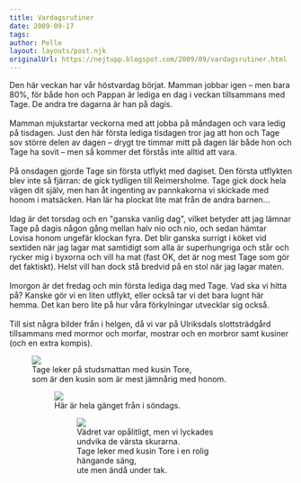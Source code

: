 ```yaml
---
title: Vardagsrutiner
date: 2009-09-17
tags: 	
author: Pelle
layout: layouts/post.njk
originalUrl: https://nejtupp.blogspot.com/2009/09/vardagsrutiner.html
---
```


Den här veckan har vår höstvardag börjat. Mamman jobbar igen – men bara 80%, för både hon och Pappan är lediga en dag i veckan tillsammans med Tage. De andra tre dagarna är han på dagis.<br><br>Mamman mjukstartar veckorna med att jobba på måndagen och vara ledig på tisdagen. Just den här första lediga tisdagen tror jag att hon och Tage sov större delen av dagen – drygt tre timmar mitt på dagen lär både hon och Tage ha sovit – men så kommer det förstås inte alltid att vara.<br><br>På onsdagen gjorde Tage sin första utflykt med dagiset. Den första utflykten blev inte så fjärran: de gick tydligen till Reimersholme. Tage gick dock hela vägen dit själv, men han åt ingenting av pannkakorna vi skickade med honom i matsäcken. Han lär ha plockat lite mat från de andra barnen...<br><br>Idag är det torsdag och en "ganska vanlig dag", vilket betyder att jag lämnar Tage på dagis någon gång mellan halv nio och nio, och sedan hämtar Lovisa honom ungefär klockan fyra. Det blir ganska surrigt i köket vid sextiden när jag lagar mat samtidigt som alla är superhungriga och står och rycker mig i byxorna och vill ha mat (fast OK, det är nog mest Tage som gör det faktiskt). Helst vill han dock stå bredvid på en stol när jag lagar maten.<br><br>Imorgon är det fredag och min första lediga dag med Tage. Vad ska vi hitta på? Kanske gör vi en liten utflykt, eller också tar vi det bara lugnt här hemma. Det kan bero lite på hur våra förkylningar utvecklar sig också.<br><br>Till sist några bilder från i helgen, då vi var på Ulriksdals slottsträdgård tillsammans med mormor och morfar, mostrar och en morbror samt kusiner (och en extra kompis).

<figure>
	<img src="../../../../img/_MG_8490_1024pix.jpg">
	<figcaption>Tage leker på studsmattan med kusin Tore,<br>som är den kusin som är mest jämnårig med honom.</span></span><br></div>

<figure>
	<img src="../../../../img/_MG_8551_1024pix.jpg">
	<figcaption>Här är hela gänget från i söndags.</span></span><br></div>

<figure>
	<img src="../../../../img/_MG_8532_1024pix.jpg">
	<figcaption>Vädret var opålitligt, men vi lyckades undvika de värsta skurarna.<br>Tage leker med kusin Tore i en rolig hängande säng,<br>ute men ändå under tak.</span></span><br><br><br></div>
